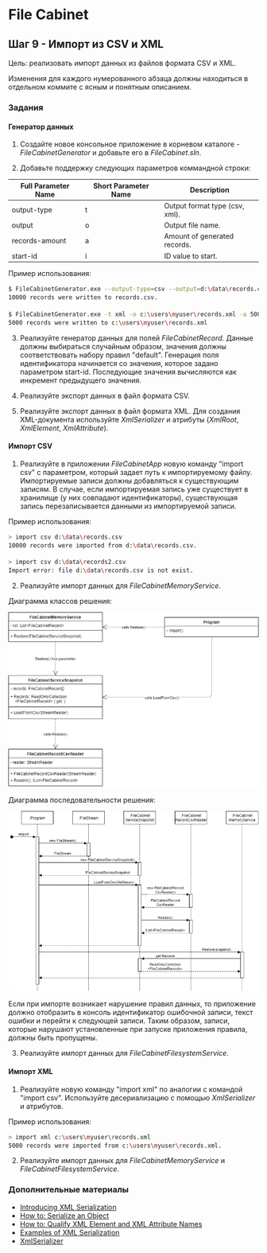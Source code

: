 # File Cabinet

## Шаг 9 - Импорт из CSV и XML

Цель: реализовать импорт данных из файлов формата CSV и XML.

Изменения для каждого нумерованного абзаца должны находиться в отдельном коммите с ясным и понятным описанием.


### Задания

#### Генератор данных

1. Создайте новое консольное приложение в корневом каталоге - _FileCabinetGenerator_ и добавьте его в _FileCabinet.sln_.

2. Добавьте поддержку следующих параметров коммандной строки:

| Full Parameter Name | Short Parameter Name | Description                    |
|---------------------|----------------------|--------------------------------|
| output-type         | t                    | Output format type (csv, xml). |
| output              | o                    | Output file name.              |
| records-amount      | a                    | Amount of generated records.   |
| start-id            | i                    | ID value to start.             |

Пример использования:

```sh
$ FileCabinetGenerator.exe --output-type=csv --output=d:\data\records.csv --records-amount=10000 --start-id=30
10000 records were written to records.csv.

$ FileCabinetGenerator.exe -t xml -o c:\users\myuser\records.xml -a 5000 -i 45
5000 records were written to c:\users\myuser\records.xml
```

3. Реализуйте генератор данных для полей _FileCabinetRecord_. Данные должны выбираться случайным образом, значения должны соответствовать набору правил "default". Генерация поля идентификатора начинается со значения, которое задано параметром start-id. Последующие значения вычисляются как инкремент предыдущего значения.

4. Реализуйте экспорт данных в файл формата CSV.

5. Реализуйте экспорт данных в файл формата XML. Для создания XML-документа используйте _XmlSerializer_ и атрибуты (_XmlRoot_, _XmlElement_, _XmlAttribute_).


#### Импорт CSV

1. Реализуйте в приложении _FileCabinetApp_ новую команду "import csv" с параметром, который задает путь к импортируемому файлу. Импортируемые записи должны добавляться к существующим записям. В случае, если импортируемая запись уже существует в хранилище (у них совпадают идентификаторы), существующая запись перезаписывается данными из импортируемой записи.

Пример использования:

```sh
> import csv d:\data\records.csv
10000 records were imported from d:\data\records.csv.

> import csv d:\data\records2.csv
Import error: file d:\data\records.csv is not exist.
```

2. Реализуйте импорт данных для _FileCabinetMemoryService_.

Диаграмма классов решения:

![Class diagram for CSV import for FileCabinetMemoryService](images/step08-import-csv.png)

Диаграмма последовательности решения:

![Sequence diagram for CSV import for FileCabinetMemoryService](images/step08-import-csv-sequence.png)

Если при импорте возникает нарушение правил данных, то приложение должно отобразить в консоль идентификатор ошибочной записи, текст ошибки и перейти к следующей записи. Таким образом, записи, которые нарушают установленные при запуске приложения правила, должны быть пропущены.

3. Реализуйте импорт данных для _FileCabinetFilesystemService_.


#### Импорт XML

1. Реализуйте новую команду "import xml" по аналогии с командой "import csv". Используйте десериализацию с помощью _XmlSerializer_ и атрибутов. 

Пример использования:

```sh
> import xml c:\users\myuser\records.xml
5000 records were imported from c:\users\myuser\records.xml.
```

2. Реализуйте импорт данных для _FileCabinetMemoryService_ и _FileCabinetFilesystemService_.


### Дополнительные материалы

* [Introducing XML Serialization](https://docs.microsoft.com/en-us/dotnet/standard/serialization/introducing-xml-serialization)
* [How to: Serialize an Object](https://docs.microsoft.com/en-us/dotnet/standard/serialization/how-to-serialize-an-object)
* [How to: Qualify XML Element and XML Attribute Names](https://docs.microsoft.com/en-us/dotnet/standard/serialization/how-to-qualify-xml-element-and-xml-attribute-names)
* [Examples of XML Serialization](https://docs.microsoft.com/en-us/dotnet/standard/serialization/examples-of-xml-serialization)
* [XmlSerializer](https://docs.microsoft.com/en-us/dotnet/api/system.xml.serialization.xmlserializer)

